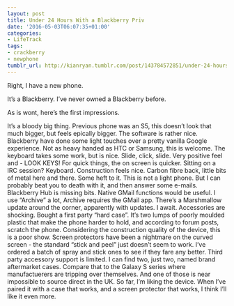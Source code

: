 ```yaml
---
layout: post
title: Under 24 Hours With a Blackberry Priv
date: '2016-05-03T06:07:35+01:00'
categories:
- LifeTrack
tags:
- crackberry
- newphone
tumblr_url: http://kianryan.tumblr.com/post/143784572851/under-24-hours-with-a-blackberry-priv
---
```

Right, I have a new phone.

It’s a Blackberry.  I’ve never owned a Blackberry before.

As is wont, here’s the first impressions.

It’s a bloody big thing.  Previous phone was an S5, this doesn’t look that much bigger, but feels epically bigger.
The software is rather nice.  Blackberry have done some light touches over a pretty vanilla Google experience.  Not as heavy handed as HTC or Samsung, this is welcome.
The keyboard takes some work, but is nice.  Slide, click, slide.  Very positive feel and - LOOK KEYS!  For quick things, the on screen is quicker.  Sitting on a IRC session?  Keyboard.
Construction feels nice.  Carbon fibre back, little bits of metal here and there.  Some heft to it.  This is not a light phone.  But I can probably beat you to death with it, and then answer some e-mails.
Blackberry Hub is missing bits.  Native GMail functions would be useful.  I use “Archive” a lot, Archive requires the GMail app.  There’s a Marshmallow update around the corner, apparently with updates.  I await.
Accessories are shocking.  Bought a first party “hard case”.  It’s two lumps of poorly moulded plastic that make the phone harder to hold, and according to forum posts, scratch the phone.  Considering the construction quality of the device, this is a poor show.  Screen protectors have been a nightmare on the curved screen - the standard “stick and peel” just doesn’t seem to work.  I’ve ordered a batch of spray and stick ones to see if they fare any better.
Third party accessory support is limited.  I can find two, just two, named brand aftermarket cases.  Compare that to the Galaxy S series where manufactuerers are tripping over themselves.  And one of those is near impossible to source direct in the UK.
So far, I’m liking the device.  When I’ve paired it with a case that works, and a screen protector that works, I think I’ll like it even more.
